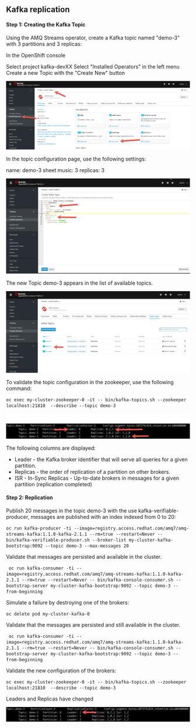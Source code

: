 ## Kafka replication

#### Step 1: Creating the Kafka Topic

Using the AMQ Streams operator, create a Kafka topic named "demo-3" with 3 partitions and 3 replicas:

In the OpenShift console

Select project kafka-devXX
Select "Installed Operators" in the left menu
Create a new Topic with the "Create New" button

![Console](images/lab2-partitions-01.png)

In the topic configuration page, use the following settings:

name: demo-3
sheet music: 3
replicas: 3

![Topic YAML](images/lab3-replication-02.png)

The new Topic demo-3 appears in the list of available topics.

![Topic Liste](images/lab3-replication-03.png)

To validate the topic configuration in the zookeeper, use the following command:

```
oc exec my-cluster-zookeeper-0 -it -- bin/kafka-topics.sh --zookeeper localhost:21810  --describe --topic demo-3
```

![ISR](images/lab3-replication-04.png)

The following columns are displayed:
* Leader - the Kafka broker identifier that will serve all queries for a given partition.
* Replicas - the order of replication of a partition on other brokers.
* ISR - In-Sync Replicas - Up-to-date brokers in messages for a given partition (replication completed)


#### Step 2: Replication

Publish 20 messages in the topic demo-3 with the use kafka-verifiable-producer, messages are published with an index indexed from 0 to 20:

```
oc run kafka-producer -ti --image=registry.access.redhat.com/amq7/amq-streams-kafka:1.1.0-kafka-2.1.1 --rm=true --restart=Never -- bin/kafka-verifiable-producer.sh --broker-list my-cluster-kafka-bootstrap:9092 --topic demo-3 --max-messages 20
```

Validate that messages are persisted and available in the cluster.

```
 oc run kafka-consumer -ti --image=registry.access.redhat.com/amq7/amq-streams-kafka:1.1.0-kafka-2.1.1 --rm=true --restart=Never -- bin/kafka-console-consumer.sh --bootstrap-server my-cluster-kafka-bootstrap:9092 --topic demo-3 --from-beginning
 ```

 Simulate a failure by destroying one of the brokers:
```
oc delete pod my-cluster-kafka-0
```

Validate that the messages are persisted and still available in the cluster.

```
 oc run kafka-consumer -ti --image=registry.access.redhat.com/amq7/amq-streams-kafka:1.1.0-kafka-2.1.1 --rm=true --restart=Never -- bin/kafka-console-consumer.sh --bootstrap-server my-cluster-kafka-bootstrap:9092 --topic demo-3 --from-beginning
 ```

Validate the new configuration of the brokers:


```
oc exec my-cluster-zookeeper-0 -it -- bin/kafka-topics.sh --zookeeper localhost:21810  --describe --topic demo-3
```

Leaders and Replicas have changed

![ISR](images/lab3-replication-05.png)

